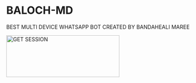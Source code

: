 # BALOCH-MD
BEST MULTI DEVICE WHATSAPP BOT CREATED BY BANDAHEALI MAREE


<a href="https://bandahealis-webpage.vercel.app/"><img align="center" src="https://img.shields.io/badge/GET SESSION ID:-black?style=for-the-badge&logo=render" alt="GET SESSION" height="112" width="300" /></a><br>
